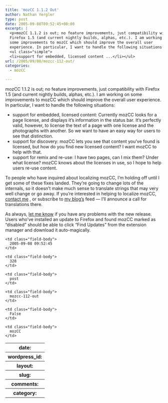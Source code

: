 ```yaml
---
title: 'mozCC 1.1.2 Out'
author: Nathan Yergler
type: post
date: 2005-09-08T09:52:45+00:00
excerpt: |
  <p>mozCC 1.1.2 is out; no feature improvements, just compatibility with
  Firefox 1.5 (and current nightly builds, alphas, etc.). I am working on
  some improvements to mozCC which should improve the overall user
  experience. In particular, I want to handle the following situations:</p>
  <ul class="simple">
  <li>support for embedded, licensed content ...</li></ul>
url: /2005/09/08/mozcc-112-out/
categories:
  - mozCC

---
```

mozCC 1.1.2 is out; no feature improvements, just compatibility with Firefox 1.5 (and current nightly builds, alphas, etc.). I am working on some improvements to mozCC which should improve the overall user experience. In particular, I want to handle the following situations:

<ul class="simple">
  <li>
    support for embedded, licensed content: Currently mozCC looks for a page license, and displays it’s information in the status bar. It’s perfectly valid, however, to license the text of a page with one license and the photographs with another. So we want to have an easy way for users to see that distinction.
  </li>
  <li>
    support for discovery: mozCC lets you see that content you’ve found is licensed, but how do you find new licensed content? I want mozCC to help with that.
  </li>
  <li>
    support for remix and re-use: I have two pages, can I mix them? Under what license? mozCC knows about the licenses in use, so I hope to help users re-use content.
  </li>
</ul>

To people who have inquired about localizing mozCC, I’m holding off until I get some of these fixes landed. They’re going to change lots of the internals, so it doesn’t make much sense to translate strings that may very well change or go away. If you’re interested in helping to localize mozCC, [contact me][1] , or subscribe to [my blog’s][2]  feed — I’ll announce a call for translations there.

As always, [let me know][1]  if you have any problems with the new release. Users who’ve installed an update to Firefox and found mozCC marked as “disabled” should be able to click “Find Updates” from the extension manager and download it auto-magically.

<table class="docutils field-list" frame="void" rules="none">
  <col class="field-name" /> <col class="field-body" /> <tr class="field">
    <th class="field-name">
      date:
    </th>

    <td class="field-body">
      2005-09-08 09:52:45
    </td>
  </tr>

  <tr class="field">
    <th class="field-name">
      wordpress_id:
    </th>

    <td class="field-body">
      328
    </td>
  </tr>

  <tr class="field">
    <th class="field-name">
      layout:
    </th>

    <td class="field-body">
      post
    </td>
  </tr>

  <tr class="field">
    <th class="field-name">
      slug:
    </th>

    <td class="field-body">
      mozcc-112-out
    </td>
  </tr>

  <tr class="field">
    <th class="field-name">
      comments:
    </th>

    <td class="field-body">
      False
    </td>
  </tr>

  <tr class="field">
    <th class="field-name">
      category:
    </th>

    <td class="field-body">
      mozCC
    </td>
  </tr>
</table>

 [1]: /contact
 [2]: /blog